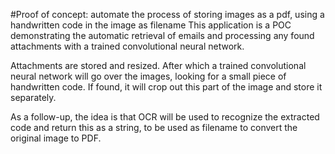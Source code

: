 #Proof of concept: automate the process of storing images as a pdf, using a handwritten code in the image as filename
This application is a POC demonstrating the automatic retrieval of emails and processing any found attachments with a trained convolutional neural network.

Attachments are stored and resized. After which a trained convolutional neural network will go over the images, looking for a small piece of handwritten code. If found, it will crop out this part of the image and store it separately.

As a follow-up, the idea is that OCR will be used to recognize the extracted code and return this as a string, to be used as filename to convert the original image to PDF.
